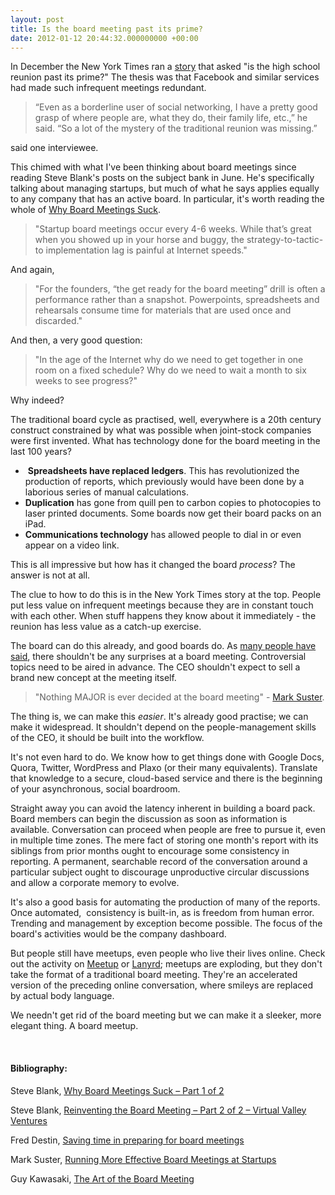 ```yaml
---
layout: post
title: Is the board meeting past its prime?
date: 2012-01-12 20:44:32.000000000 +00:00
---
```

In December the New York Times ran a <a href="http://www.nytimes.com/2011/12/18/fashion/social-media-reduce-allure-of-high-school-reunions.html" target="_blank">story</a> that asked "is the high school reunion past its prime?" The thesis was that Facebook and similar services had made such infrequent meetings redundant.
<blockquote>“Even as a borderline user of social networking, I have a pretty good grasp of where people are, what they do, their family life, etc.,” he said. “So a lot of the mystery of the traditional reunion was missing.”</blockquote>
said one interviewee.

This chimed with what I've been thinking about board meetings since reading Steve Blank's posts on the subject bank in June. He's specifically talking about managing startups, but much of what he says applies equally to any company that has an active board. In particular, it's worth reading the whole of <a href="http://steveblank.com/2011/06/01/why-board-meetings-suck-%E2%80%93-part-1-of-2/" target="_blank">Why Board Meetings Suck</a>.
<blockquote>"Startup board meetings occur every 4-6 weeks. While that’s great when you showed up in your horse and buggy, the strategy-to-tactic-to implementation lag is painful at Internet speeds."</blockquote>
And again,
<blockquote>"For the founders, “the get ready for the board meeting” drill is often a performance rather than a snapshot. Powerpoints, spreadsheets and rehearsals consume time for materials that are used once and discarded."</blockquote>
And then, a very good question:
<blockquote>"In the age of the Internet why do we need to get together in one room on a fixed schedule? Why do we need to wait a month to six weeks to see progress?"</blockquote>
Why indeed?

The traditional board cycle as practised, well, everywhere is a 20th century construct constrained by what was possible when joint-stock companies were first invented. What has technology done for the board meeting in the last 100 years?
<ul>
	<li> <strong>Spreadsheets have replaced ledgers</strong>. This has revolutionized the production of reports, which previously would have been done by a laborious series of manual calculations.</li>
	<li><strong>Duplication</strong> has gone from quill pen to carbon copies to photocopies to laser printed documents. Some boards now get their board packs on an iPad.</li>
	<li><strong>Communications technology</strong> has allowed people to dial in or even appear on a video link.</li>
</ul>
This is all impressive but how has it changed the board <em>process</em>? The answer is not at all.

The clue to how to do this is in the New York Times story at the top. People put less value on infrequent meetings because they are in constant touch with each other. When stuff happens they know about it immediately - the reunion has less value as a catch-up exercise.

The board can do this already, and good boards do. As <a href="http://blog.guykawasaki.com/2006/03/the_art_of_the_.html" target="_blank">many people have said</a>, there shouldn't be any surprises at a board meeting. Controversial topics need to be aired in advance. The CEO shouldn't expect to sell a brand new concept at the meeting itself.
<blockquote>"Nothing MAJOR is ever decided at the board meeting" - <a href="http://www.bothsidesofthetable.com/2010/02/12/running-more-effective-board-meetings-at-startups/" target="_blank">Mark Suster</a>.</blockquote>
The thing is, we can make this <em>easier</em>. It's already good practise; we can make it widespread. It shouldn't depend on the people-management skills of the CEO, it should be built into the workflow.

It's not even hard to do. We know how to get things done with Google Docs, Quora, Twitter, WordPress and Plaxo (or their many equivalents). Translate that knowledge to a secure, cloud-based service and there is the beginning of your asynchronous, social boardroom.

Straight away you can avoid the latency inherent in building a board pack. Board members can begin the discussion as soon as information is available. Conversation can proceed when people are free to pursue it, even in multiple time zones. The mere fact of storing one month's report with its siblings from prior months ought to encourage some consistency in reporting. A permanent, searchable record of the conversation around a particular subject ought to discourage unproductive circular discussions and allow a corporate memory to evolve.

It's also a good basis for automating the production of many of the reports. Once automated,  consistency is built-in, as is freedom from human error. Trending and management by exception become possible. The focus of the board's activities would be the company dashboard.

But people still have meetups, even people who live their lives online. Check out the activity on <a href="http://www.meetup.com/" target="_blank">Meetup</a> or <a href="http://lanyrd.com" target="_blank">Lanyrd</a>; meetups are exploding, but they don't take the format of a traditional board meeting. They're an accelerated version of the preceding online conversation, where smileys are replaced by actual body language.

We needn't get rid of the board meeting but we can make it a sleeker, more elegant thing. A board meetup.

&nbsp;
<h4>Bibliography:</h4>
Steve Blank, <a href="http://steveblank.com/2011/06/01/why-board-meetings-suck-%E2%80%93-part-1-of-2/" target="_blank">Why Board Meetings Suck – Part 1 of 2</a>

Steve Blank, <a href="http://steveblank.com/2011/06/02/reinventing-the-board-meeting-%E2%80%93-part-2-of-2-virtual-valley-ventures/" target="_blank">Reinventing the Board Meeting – Part 2 of 2 – Virtual Valley Ventures</a>

Fred Destin, <a href="http://www.freddestin.com/blog/2010/06/saving-time-in-preparing-for-board-meetings.html" target="_blank">Saving time in preparing for board meetings</a>

Mark Suster, <a href="http://www.bothsidesofthetable.com/2010/02/12/running-more-effective-board-meetings-at-startups/" target="_blank">Running More Effective Board Meetings at Startups</a>

Guy Kawasaki, <a href="http://blog.guykawasaki.com/2006/03/the_art_of_the_.html" target="_blank">The Art of the Board Meeting</a>

&nbsp;
